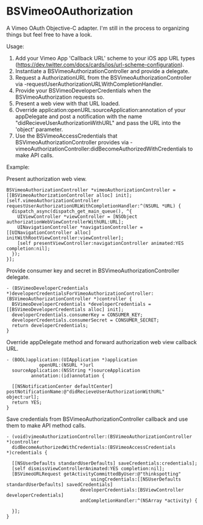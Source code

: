 BSVimeoOAuthorization
=====================

A Vimeo OAuth Objective-C adapter. I'm still in the process to organizing things but feel free to have a look.

Usage:
  1. Add your Vimeo App 'Callback URL' scheme to your iOS app URL types (https://dev.twitter.com/docs/cards/ios/url-scheme-configuration).
  2. Instantiate a BSVimeoAuthorizationController and provide a delegate.
  3. Request a AuthorizationURL from the BSVimeoAuthorizationController via -requestUserAuthorizationURLWithCompletionHandler.
  4. Provide your BSVimeoDeveloperCredentials when the BSVimeoAuthorization requests so.
  5. Present a web view with that URL loaded.
  6. Override application:openURL:sourceApplication:annotation of your appDelegate and post a notification with the name "didRecieveUserAuthorizationWithURL" and pass the URL into the 'object' parameter.
  7. Use the BSVimeoAccessCredentials that BSVimeoAuthorizationController provides via -vimeoAuthorizationController:didBecomeAuthorizedWithCredentials to make API calls.
  
Example:

Present authorization web view.

    BSVimeoAuthorizationController *vimeoAuthorizationController = [[BSVimeoAuthorizationController alloc] init];
    [self.vimeoAuthorizationController requestUserAuthorizationURLWithCompletionHandler:^(NSURL *URL) {
      dispatch_async(dispatch_get_main_queue(), ^{
        UIViewController *viewController = [NSObject authorizationWebViewControllerWithURL:URL];
        UINavigationController *navigationController = [[UINavigationController alloc] initWithRootViewController:viewController];
        [self presentViewController:navigationController animated:YES completion:nil];
      });
    }];
    

Provide consumer key and secret in BSVimeoAuthorizationController delegate.  

    - (BSVimeoDeveloperCredentials *)developerCredentialsForVimeoAuthorizationController:(BSVimeoAuthorizationController *)controller {
      BSVimeoDeveloperCredentials *developerCredentials = [[BSVimeoDeveloperCredentials alloc] init];
      developerCredentials.consumerKey = CONSUMER_KEY;
      developerCredentials.consumerSecret = CONSUMER_SECRET;
      return developerCredentials;
    }

Override appDelegate method and forward authorization web view callback URL.

    - (BOOL)application:(UIApplication *)application
                openURL:(NSURL *)url
      sourceApplication:(NSString *)sourceApplication
             annotation:(id)annotation {
    
      [[NSNotificationCenter defaultCenter] postNotificationName:@"didRecieveUserAuthorizationWithURL" object:url];
      return YES;
    }

Save credentials from BSVimeoAuthorizationController callback and use them to make API method calls.

    - (void)vimeoAuthorizationController:(BSVimeoAuthorizationController *)controller
      didBecomeAuthorizedWithCredentials:(BSVimeoAccessCredentials *)credentials {
    
      [[NSUserDefaults standardUserDefaults] saveCredentials:credentials];
      [self dismissViewControllerAnimated:YES completion:nil];
      [BSVimeoURLRequest getActivityCommittedByUser:@"thinkspotting"
                                   usingCredentials:[[NSUserDefaults standardUserDefaults] savedCredentials]
                               developerCredentials:[BSViewController developerCredentials]
                               andCompletionHandler:^(NSArray *activity) {
                                 
      }];
    }

